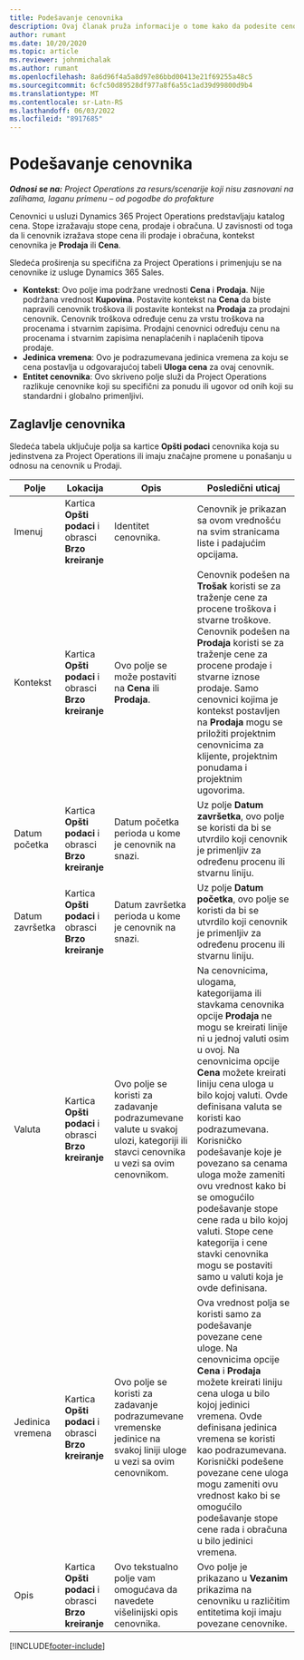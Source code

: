 ```yaml
---
title: Podešavanje cenovnika
description: Ovaj članak pruža informacije o tome kako da podesite cenovnike troškova i prodaje.
author: rumant
ms.date: 10/20/2020
ms.topic: article
ms.reviewer: johnmichalak
ms.author: rumant
ms.openlocfilehash: 8a6d96f4a5a8d97e86bbd00413e21f69255a48c5
ms.sourcegitcommit: 6cfc50d89528df977a8f6a55c1ad39d99800d9b4
ms.translationtype: MT
ms.contentlocale: sr-Latn-RS
ms.lasthandoff: 06/03/2022
ms.locfileid: "8917685"
---
```

# <a name="set-up-price-lists"></a>Podešavanje cenovnika

_**Odnosi se na:** Project Operations za resurs/scenarije koji nisu zasnovani na zalihama, laganu primenu – od pogodbe do profakture_

Cenovnici u usluzi Dynamics 365 Project Operations predstavljaju katalog cena. Stope izražavaju stope cena, prodaje i obračuna. U zavisnosti od toga da li cenovnik izražava stope cena ili prodaje i obračuna, kontekst cenovnika je **Prodaja** ili **Cena**.

Sledeća proširenja su specifična za Project Operations i primenjuju se na cenovnike iz usluge Dynamics 365 Sales.

- **Kontekst**: Ovo polje ima podržane vrednosti **Cena** i **Prodaja**. Nije podržana vrednost **Kupovina**. Postavite kontekst na **Cena** da biste napravili cenovnik troškova ili postavite kontekst na **Prodaja** za prodajni cenovnik. Cenovnik troškova određuje cenu za vrstu troškova na procenama i stvarnim zapisima. Prodajni cenovnici određuju cenu na procenama i stvarnim zapisima nenaplaćenih i naplaćenih tipova prodaje.
- **Jedinica vremena**: Ovo je podrazumevana jedinica vremena za koju se cena postavlja u odgovarajućoj tabeli **Uloga cena** za ovaj cenovnik.
- **Entitet cenovnika**: Ovo skriveno polje služi da Project Operations razlikuje cenovnike koji su specifični za ponudu ili ugovor od onih koji su standardni i globalno primenljivi.

## <a name="price-list-header"></a>Zaglavlje cenovnika

Sledeća tabela uključuje polja sa kartice **Opšti podaci** cenovnika koja su jedinstvena za Project Operations ili imaju značajne promene u ponašanju u odnosu na cenovnik u Prodaji.

| Polje | Lokacija | Opis | Posledični uticaj |
| --- | --- | --- | --- |
| Imenuj | Kartica **Opšti podaci** i obrasci **Brzo kreiranje** | Identitet cenovnika. | Cenovnik je prikazan sa ovom vrednošću na svim stranicama liste i padajućim opcijama.|
| Kontekst | Kartica **Opšti podaci** i obrasci **Brzo kreiranje** | Ovo polje se može postaviti na **Cena** ili **Prodaja**. | Cenovnik podešen na **Trošak** koristi se za traženje cene za procene troškova i stvarne troškove. Cenovnik podešen na **Prodaja** koristi se za traženje cene za procene prodaje i stvarne iznose prodaje. Samo cenovnici kojima je kontekst postavljen na **Prodaja** mogu se priložiti projektnim cenovnicima za klijente, projektnim ponudama i projektnim ugovorima. |
| Datum početka | Kartica **Opšti podaci** i obrasci **Brzo kreiranje** | Datum početka perioda u kome je cenovnik na snazi. | Uz polje **Datum završetka**, ovo polje se koristi da bi se utvrdilo koji cenovnik je primenljiv za određenu procenu ili stvarnu liniju. |
| Datum završetka | Kartica **Opšti podaci** i obrasci **Brzo kreiranje** | Datum završetka perioda u kome je cenovnik na snazi. | Uz polje **Datum početka**, ovo polje se koristi da bi se utvrdilo koji cenovnik je primenljiv za određenu procenu ili stvarnu liniju. |
| Valuta | Kartica **Opšti podaci** i obrasci **Brzo kreiranje** | Ovo polje se koristi za zadavanje podrazumevane valute u svakoj ulozi, kategoriji ili stavci cenovnika u vezi sa ovim cenovnikom. | Na cenovnicima, ulogama, kategorijama ili stavkama cenovnika opcije **Prodaja** ne mogu se kreirati linije ni u jednoj valuti osim u ovoj. Na cenovnicima opcije **Cena** možete kreirati liniju cena uloga u bilo kojoj valuti. Ovde definisana valuta se koristi kao podrazumevana. Korisničko podešavanje koje je povezano sa cenama uloga može zameniti ovu vrednost kako bi se omogućilo podešavanje stope cene rada u bilo kojoj valuti. Stope cene kategorija i cene stavki cenovnika mogu se postaviti samo u valuti koja je ovde definisana. |
| Jedinica vremena | Kartica **Opšti podaci** i obrasci **Brzo kreiranje** | Ovo polje se koristi za zadavanje podrazumevane vremenske jedinice na svakoj liniji uloge u vezi sa ovim cenovnikom. | Ova vrednost polja se koristi samo za podešavanje povezane cene uloge. Na cenovnicima opcije **Cena** i **Prodaja** možete kreirati liniju cena uloga u bilo kojoj jedinici vremena. Ovde definisana jedinica vremena se koristi kao podrazumevana. Korisnički podešene povezane cene uloga mogu zameniti ovu vrednost kako bi se omogućilo podešavanje stope cene rada i obračuna u bilo jedinici vremena. |
| Opis | Kartica **Opšti podaci** i obrasci **Brzo kreiranje** | Ovo tekstualno polje vam omogućava da navedete višelinijski opis cenovnika. | Ovo polje je prikazano u **Vezanim** prikazima na cenovniku u različitim entitetima koji imaju povezane cenovnike. |


[!INCLUDE[footer-include](../includes/footer-banner.md)]